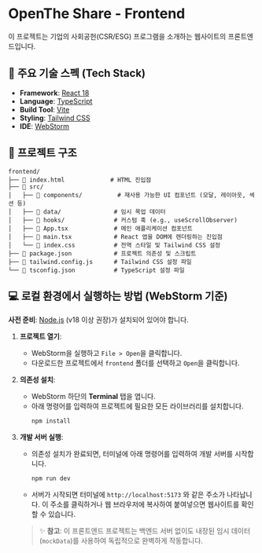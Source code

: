 # OpenThe Share - Frontend

이 프로젝트는 기업의 사회공헌(CSR/ESG) 프로그램을 소개하는 웹사이트의 프론트엔드입니다.

## 🚀 주요 기술 스펙 (Tech Stack)

-   **Framework**: [React 18](https://reactjs.org/)
-   **Language**: [TypeScript](https://www.typescriptlang.org/)
-   **Build Tool**: [Vite](https://vitejs.dev/)
-   **Styling**: [Tailwind CSS](https://tailwindcss.com/)
-   **IDE**: [WebStorm](https://www.jetbrains.com/webstorm/)

## 📂 프로젝트 구조

```
frontend/
├── 📄 index.html             # HTML 진입점
├── 📁 src/
│   ├── 📁 components/          # 재사용 가능한 UI 컴포넌트 (모달, 레이아웃, 섹션 등)
│   ├── 📁 data/               # 임시 목업 데이터
│   ├── 📁 hooks/              # 커스텀 훅 (e.g., useScrollObserver)
│   ├── 📄 App.tsx             # 메인 애플리케이션 컴포넌트
│   ├── 📄 main.tsx            # React 앱을 DOM에 렌더링하는 진입점
│   └── 📄 index.css           # 전역 스타일 및 Tailwind CSS 설정
├── 📄 package.json            # 프로젝트 의존성 및 스크립트
├── 📄 tailwind.config.js      # Tailwind CSS 설정 파일
└── 📄 tsconfig.json           # TypeScript 설정 파일
```

## 💻 로컬 환경에서 실행하는 방법 (WebStorm 기준)

**사전 준비**: [Node.js](https://nodejs.org/) (v18 이상 권장)가 설치되어 있어야 합니다.

1.  **프로젝트 열기**:
    -   WebStorm을 실행하고 `File > Open`을 클릭합니다.
    -   다운로드한 프로젝트에서 `frontend` 폴더를 선택하고 `Open`을 클릭합니다.

2.  **의존성 설치**:
    -   WebStorm 하단의 **Terminal** 탭을 엽니다.
    -   아래 명령어를 입력하여 프로젝트에 필요한 모든 라이브러리를 설치합니다.
        ```bash
        npm install
        ```

3.  **개발 서버 실행**:
    -   의존성 설치가 완료되면, 터미널에 아래 명령어를 입력하여 개발 서버를 시작합니다.
        ```bash
        npm run dev
        ```
    -   서버가 시작되면 터미널에 `http://localhost:5173` 와 같은 주소가 나타납니다. 이 주소를 클릭하거나 웹 브라우저에 복사하여 붙여넣으면 웹사이트를 확인할 수 있습니다.

    > ✨ **참고**: 이 프론트엔드 프로젝트는 백엔드 서버 없이도 내장된 임시 데이터(`mockData`)를 사용하여 독립적으로 완벽하게 작동합니다.
